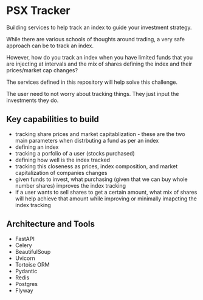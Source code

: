 # PSX Tracker

Building services to help track an index to guide your investment strategy.

While there are various schools of thoughts around trading, a very safe approach can be to track an index.

However, how do you track an index when you have limited funds that you are injecting at intervals and the mix of shares defining the index and their prices/market cap changes?

The services defined in this repository will help solve this challenge.

The user need to not worry about tracking things. They just input the investments they do.


## Key capabilities to build
- tracking share prices and market capitablization - these are the two main parameters when distrbuting a fund as per an index
- defining an index
- tracking a porfolio of a user (stocks purchased)
- defining how well is the index tracked
- tracking this closeness as prices, index composition, and market capitalization of companies changes
- given funds to invest, what purchasing (given that we can buy whole number shares) improves the index tracking
- if a user wants to sell shares to get a certain amount, what mix of shares will help achieve that amount while improving or minimally imapcting the index tracking


## Architecture and Tools

- FastAPI
- Celery
- BeautifulSoup
- Uvicorn
- Tortoise ORM
- Pydantic
- Redis
- Postgres
- Flyway
